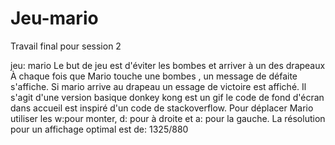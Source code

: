 # Jeu-mario
Travail final pour session 2 

jeu: mario
Le but de jeu est d'éviter les bombes et arriver à un des drapeaux
À chaque fois que Mario touche une bombes , un message de défaite s'affiche.
Si mario arrive au drapeau un essage de victoire est affiché.
Il s'agit d'une version basique
donkey kong est un gif 
le code de fond d'écran dans accueil est inspiré d'un code de stackoverflow.
Pour déplacer Mario utiliser les w:pour monter, d: pour à droite et a: pour la gauche.
La résolution pour un affichage optimal est de: 1325/880
